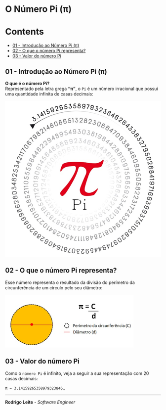 # O Número Pi (π)

# Contents

 - [01 - Introdução ao Número Pi (π)](#01)
 - [02 - O que o número Pi representa?](#02)
 - [03 - Valor do número Pi](#03)

<div id='01'></div>

## 01 - Introdução ao Número Pi (π)

**O que é o número Pi?**  
Representado pela letra grega **“π”**, o `Pi` é um número irracional que possui uma quantidade infinita de casas decimais:

![image](images/pi-number.jpg)  

<div id='02'></div>

## 02 - O que o número Pi representa?

Esse número representa o resultado da divisão do perímetro da circunferência de um círculo pelo seu diâmetro:

![image](images/formula-numero-pi.jpg)  

<div id='03'></div>

## 03 - Valor do número Pi

Como o `número Pi` é infinito,  veja a seguir a sua representação com 20 casas decimais:

```
π = 3,14159265358979323846…
```

---

**Rodrigo Leite** *- Software Engineer*
